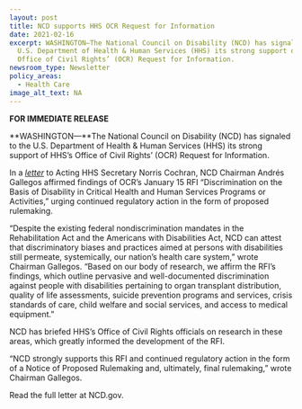 ```yaml
---
layout: post
title: NCD supports HHS OCR Request for Information
date: 2021-02-16
excerpt: WASHINGTON—The National Council on Disability (NCD) has signaled to the
  U.S. Department of Health & Human Services (HHS) its strong support of HHS’s
  Office of Civil Rights’ (OCR) Request for Information.
newsroom_type: Newsletter
policy_areas:
  - Health Care
image_alt_text: NA
---
```

**FOR IMMEDIATE RELEASE**                                              

**WASHINGTON—**The National Council on Disability (NCD) has signaled to the U.S. Department of Health & Human Services (HHS) its strong support of HHS’s Office of Civil Rights’ (OCR) Request for Information.

In a *[letter](https://ncd.gov/publications/2021/ncd-rfi-letter-regarding-section-504-rehabilitation-act)* to Acting HHS Secretary Norris Cochran, NCD Chairman Andrés Gallegos affirmed findings of OCR’s January 15 RFI “Discrimination on the Basis of Disability in Critical Health and Human Services Programs or Activities,” urging continued regulatory action in the form of proposed rulemaking.

“Despite the existing federal nondiscrimination mandates in the Rehabilitation Act and the Americans with Disabilities Act, NCD can attest that discriminatory biases and practices aimed at persons with disabilities still permeate, systemically, our nation’s health care system,” wrote Chairman Gallegos. “Based on our body of research, we affirm the RFI’s findings, which outline pervasive and well-documented discrimination against people with disabilities pertaining to organ transplant distribution, quality of life assessments, suicide prevention programs and services, crisis standards of care, child welfare and social services, and access to medical equipment.”

NCD has briefed HHS’s Office of Civil Rights officials on research in these areas, which greatly informed the development of the RFI.

“NCD strongly supports this RFI and continued regulatory action in the form of a Notice of Proposed Rulemaking and, ultimately, final rulemaking,” wrote Chairman Gallegos.

Read the full letter at NCD.gov.
